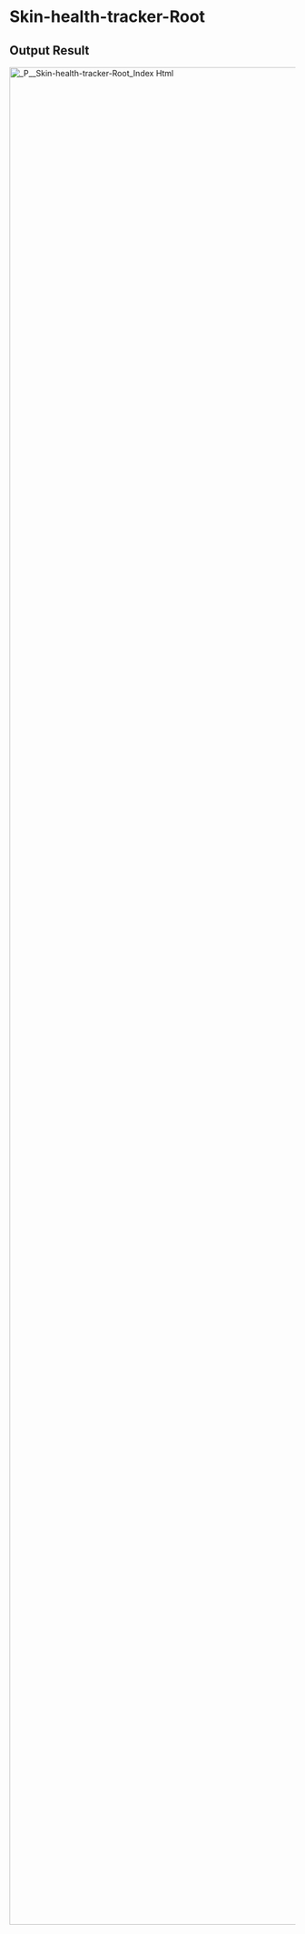# Skin-health-tracker-Root

<H2><b>Output Result</b></H2>

<img width="1235" height="3267" alt="_P__Skin-health-tracker-Root_Index Html" src="https://github.com/user-attachments/assets/853e863a-9bfa-4089-a093-a14142d9d070" />
